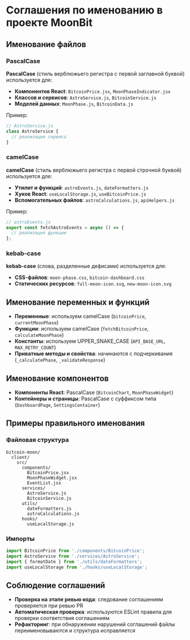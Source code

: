 # Соглашения по именованию в проекте MoonBit

## Именование файлов

### PascalCase

**PascalCase** (стиль верблюжьего регистра с первой заглавной буквой) используется для:

- **Компонентов React**: `BitcoinPrice.jsx`, `MoonPhaseIndicator.jsx`
- **Классов и сервисов**: `AstroService.js`, `BitcoinService.js`
- **Моделей данных**: `MoonPhase.js`, `BitcoinData.js`

Пример:
```javascript
// AstroService.js
class AstroService {
  // реализация сервиса
}
```

### camelCase

**camelCase** (стиль верблюжьего регистра с первой строчной буквой) используется для:

- **Утилит и функций**: `astroEvents.js`, `dateFormatters.js`
- **Хуков React**: `useLocalStorage.js`, `useBitcoinPrice.js`
- **Вспомогательных файлов**: `astroCalculations.js`, `apiHelpers.js`

Пример:
```javascript
// astroEvents.js
export const fetchAstroEvents = async () => {
  // реализация функции
};
```

### kebab-case

**kebab-case** (слова, разделенные дефисами) используется для:

- **CSS-файлов**: `moon-phase.css`, `bitcoin-dashboard.css`
- **Статических ресурсов**: `full-moon-icon.svg`, `new-moon-icon.svg`

## Именование переменных и функций

- **Переменные**: используем camelCase (`bitcoinPrice`, `currentMoonPhase`)
- **Функции**: используем camelCase (`fetchBitcoinPrice`, `calculateMoonPhase`)
- **Константы**: используем UPPER_SNAKE_CASE (`API_BASE_URL`, `MAX_RETRY_COUNT`)
- **Приватные методы и свойства**: начинаются с подчеркивания (`_calculatePhase`, `_validateResponse`)

## Именование компонентов

- **Компоненты React**: PascalCase (`BitcoinChart`, `MoonPhaseWidget`)
- **Контейнеры и страницы**: PascalCase с суффиксом типа (`DashboardPage`, `SettingsContainer`)

## Примеры правильного именования

### Файловая структура

```
bitcoin-moon/
  client/
    src/
      components/
        BitcoinPrice.jsx
        MoonPhaseWidget.jsx
        EventList.jsx
      services/
        AstroService.js
        BitcoinService.js
      utils/
        dateFormatters.js
        astroCalculations.js
      hooks/
        useLocalStorage.js
```

### Импорты

```javascript
import BitcoinPrice from './components/BitcoinPrice';
import AstroService from './services/AstroService';
import { formatDate } from './utils/dateFormatters';
import useLocalStorage from './hooks/useLocalStorage';
```

## Соблюдение соглашений

- **Проверка на этапе ревью кода**: следование соглашениям проверяется при ревью PR
- **Автоматическая проверка**: используются ESLint правила для проверки соответствия соглашениям
- **Рефакторинг**: при обнаружении нарушений соглашений файлы переименовываются и структура исправляется 